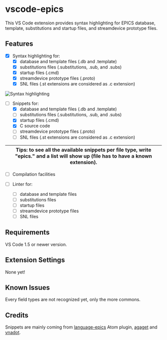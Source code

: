 # vscode-epics

This VS Code extension provides syntax highlighting for EPICS database, template, substitutions and startup files, and streamdevice prototype files.

## Features

- [x] Syntax highlighting for:
  - [x] database and template files (.db and .template)
  - [x] substitutions files (.substitutions, .sub, and .subs)
  - [x] startup files (.cmd)
  - [x] streamdevice prototype files (.proto)
  - [x] SNL files (.st extensions are considered as .c extension)

![Syntax highlighting](https://raw.githubusercontent.com/NSenaud/vscode-epics/master/images/template_syntax.png)

- [ ] Snippets for:
  - [x] database and template files (.db and .template)
  - [ ] substitutions files (.substitutions, .sub, and .subs)
  - [x] startup files (.cmd)
  - [x] C source code 
  - [ ] streamdevice prototype files (.proto)
  - [ ] SNL files (.st extensions are considered as .c extension)

| Tips: to see all the available snippets per file type, write "epics." and a list will show up (file has to have a known extension). |
| --- |

  
- [ ] Compilation facilities
  
- [ ] Linter for:
  - [ ] database and template files
  - [ ] substitutions files
  - [ ] startup files
  - [ ] streamdevice prototype files
  - [ ] SNL files

## Requirements

VS Code 1.5 or newer version.

## Extension Settings

None yet!

## Known Issues

Every field types are not recognized yet, only the more commons.

## Credits

Snippets are mainly coming from [language-epics](https://github.com/mmllski/language-epics) Atom plugin, [agaget](https://github.com/agaget) and [vnadot](https://github.com/vnadot).